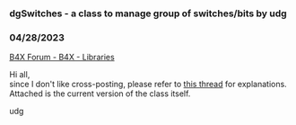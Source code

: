 ###  dgSwitches - a class to manage group of switches/bits by udg
### 04/28/2023
[B4X Forum - B4X - Libraries](https://www.b4x.com/android/forum/threads/147654/)

Hi all,  
since I don't like cross-posting, please refer to [this thread](https://www.b4x.com/android/forum/threads/b4x-dgswitches-a-class-to-manage-a-group-of-switches-bits.147650/#post-935903) for explanations.  
Attached is the current version of the class itself.  
  
udg